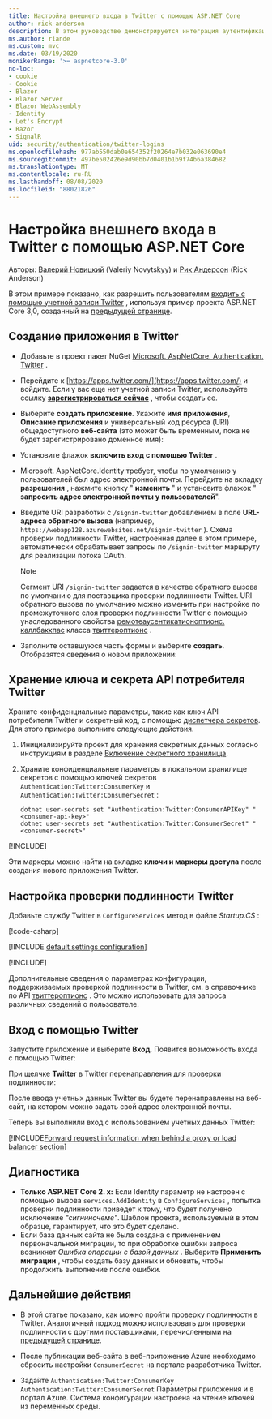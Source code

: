 ```yaml
---
title: Настройка внешнего входа в Twitter с помощью ASP.NET Core
author: rick-anderson
description: В этом руководстве демонстрируется интеграция аутентификации пользователя учетной записи Twitter с существующим ASP.NET Core приложением.
ms.author: riande
ms.custom: mvc
ms.date: 03/19/2020
monikerRange: '>= aspnetcore-3.0'
no-loc:
- cookie
- Cookie
- Blazor
- Blazor Server
- Blazor WebAssembly
- Identity
- Let's Encrypt
- Razor
- SignalR
uid: security/authentication/twitter-logins
ms.openlocfilehash: 977ab550dab0e654352f20264e7b032e063690e4
ms.sourcegitcommit: 497be502426e9d90bb7d0401b1b9f74b6a384682
ms.translationtype: MT
ms.contentlocale: ru-RU
ms.lasthandoff: 08/08/2020
ms.locfileid: "88021826"
---
```

# <a name="twitter-external-sign-in-setup-with-aspnet-core"></a>Настройка внешнего входа в Twitter с помощью ASP.NET Core

Авторы: [Валерий Новицкий](https://github.com/01binary) (Valeriy Novytskyy) и [Рик Андерсон](https://twitter.com/RickAndMSFT) (Rick Anderson)

В этом примере показано, как разрешить пользователям [входить с помощью учетной записи Twitter](https://dev.twitter.com/web/sign-in/desktop-browser) , используя пример проекта ASP.NET Core 3,0, созданный на [предыдущей странице](xref:security/authentication/social/index).

## <a name="create-the-app-in-twitter"></a>Создание приложения в Twitter

* Добавьте в проект пакет NuGet [Microsoft. AspNetCore. Authentication. Twitter](https://www.nuget.org/packages/Microsoft.AspNetCore.Authentication.Twitter/3.0.0) .

* Перейдите к [https://apps.twitter.com/](https://apps.twitter.com/) и войдите. Если у вас еще нет учетной записи Twitter, используйте ссылку **[зарегистрироваться сейчас](https://twitter.com/signup)** , чтобы создать ее.

* Выберите **создать приложение**. Укажите **имя приложения**, **Описание приложения** и универсальный код ресурса (URI) общедоступного **веб-сайта** (это может быть временным, пока не будет зарегистрировано доменное имя):

* Установите флажок **включить вход с помощью Twitter** .

* Microsoft. AspNetCore.Identity требует, чтобы по умолчанию у пользователей был адрес электронной почты. Перейдите на вкладку **разрешения** , нажмите кнопку " **изменить** " и установите флажок " **запросить адрес электронной почты у пользователей**".

* Введите URI разработки с `/signin-twitter` добавлением в поле **URL-адреса обратного вызова** (например, `https://webapp128.azurewebsites.net/signin-twitter` ). Схема проверки подлинности Twitter, настроенная далее в этом примере, автоматически обрабатывает запросы по `/signin-twitter` маршруту для реализации потока OAuth.

  > [!NOTE]
  > Сегмент URI `/signin-twitter` задается в качестве обратного вызова по умолчанию для поставщика проверки подлинности Twitter. URI обратного вызова по умолчанию можно изменить при настройке по промежуточного слоя проверки подлинности Twitter с помощью унаследованного свойства [ремотеаусентикатионоптионс. каллбаккпас](/dotnet/api/microsoft.aspnetcore.authentication.remoteauthenticationoptions.callbackpath) класса [твиттероптионс](/dotnet/api/microsoft.aspnetcore.authentication.twitter.twitteroptions) .

* Заполните оставшуюся часть формы и выберите **создать**. Отобразятся сведения о новом приложении:

## <a name="store-the-twitter-consumer-api-key-and-secret"></a>Хранение ключа и секрета API потребителя Twitter

Храните конфиденциальные параметры, такие как ключ API потребителя Twitter и секретный код, с помощью [диспетчера секретов](xref:security/app-secrets). Для этого примера выполните следующие действия.

1. Инициализируйте проект для хранения секретных данных согласно инструкциям в разделе [Включение секретного хранилища](xref:security/app-secrets#enable-secret-storage).
1. Храните конфиденциальные параметры в локальном хранилище секретов с помощью ключей секретов `Authentication:Twitter:ConsumerKey` и `Authentication:Twitter:ConsumerSecret` :

    ```dotnetcli
    dotnet user-secrets set "Authentication:Twitter:ConsumerAPIKey" "<consumer-api-key>"
    dotnet user-secrets set "Authentication:Twitter:ConsumerSecret" "<consumer-secret>"
    ```

[!INCLUDE[](~/includes/environmentVarableColon.md)]

Эти маркеры можно найти на вкладке **ключи и маркеры доступа** после создания нового приложения Twitter.

## <a name="configure-twitter-authentication"></a>Настройка проверки подлинности Twitter

Добавьте службу Twitter в `ConfigureServices` метод в файле *Startup.CS* :

[!code-csharp[](~/security/authentication/social/social-code/3.x/StartupTwitter3x.cs?name=snippet&highlight=10-15)]

[!INCLUDE [default settings configuration](includes/default-settings.md)]

[!INCLUDE[](includes/chain-auth-providers.md)]

Дополнительные сведения о параметрах конфигурации, поддерживаемых проверкой подлинности в Twitter, см. в справочнике по API [твиттероптионс](/dotnet/api/microsoft.aspnetcore.builder.twitteroptions) . Это можно использовать для запроса различных сведений о пользователе.

## <a name="sign-in-with-twitter"></a>Вход с помощью Twitter

Запустите приложение и выберите **Вход**. Появится возможность входа с помощью Twitter:

При щелчке **Twitter** в Twitter перенаправления для проверки подлинности:

После ввода учетных данных Twitter вы будете перенаправлены на веб-сайт, на котором можно задать свой адрес электронной почты.

Теперь вы выполнили вход с использованием учетных данных Twitter:

[!INCLUDE[Forward request information when behind a proxy or load balancer section](includes/forwarded-headers-middleware.md)]

<!-- 
### React to cancel Authorize External sign-in
Twitter doesn't support AccessDeniedPath
Rather in the twitter setup, you can provide an External sign-in homepage. The external sign-in homepage doesn't support localhost. Tested with https://cors3.azurewebsites.net/ and that works.
-->

## <a name="troubleshooting"></a>Диагностика

* **Только ASP.NET Core 2. x:** Если Identity параметр не настроен с помощью вызова `services.AddIdentity` в `ConfigureServices` , попытка проверки подлинности приведет к тому, что будет получено исключение *"сигнинсчеме"*. Шаблон проекта, используемый в этом образце, гарантирует, что это будет сделано.
* Если база данных сайта не была создана с применением первоначальной миграции, то при обработке ошибки запроса возникнет *Ошибка операции с базой данных* . Выберите **Применить миграции** , чтобы создать базу данных и обновить, чтобы продолжить выполнение после ошибки.

## <a name="next-steps"></a>Дальнейшие действия

* В этой статье показано, как можно пройти проверку подлинности в Twitter. Аналогичный подход можно использовать для проверки подлинности с другими поставщиками, перечисленными на [предыдущей странице](xref:security/authentication/social/index).

* После публикации веб-сайта в веб-приложение Azure необходимо сбросить настройки `ConsumerSecret` на портале разработчика Twitter.

* Задайте `Authentication:Twitter:ConsumerKey` `Authentication:Twitter:ConsumerSecret` Параметры приложения и в портал Azure. Система конфигурации настроена на чтение ключей из переменных среды.
